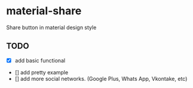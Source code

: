 # material-share

Share button in material design style

## TODO

- [x] add basic functional
- [] add pretty example
- [] add more social networks. (Google Plus, Whats App, Vkontake, etc)
